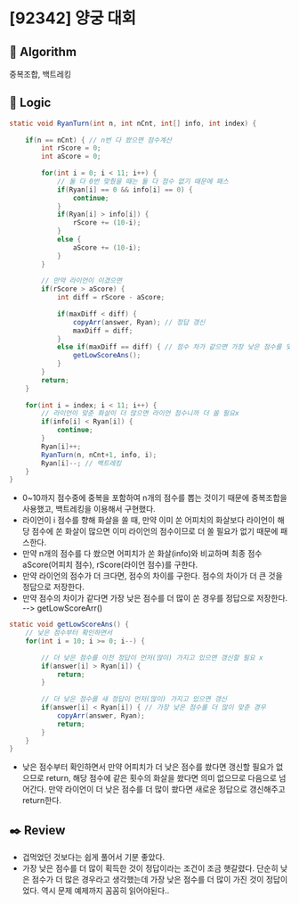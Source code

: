 # [92342] 양궁 대회

## :pushpin: **Algorithm**

중복조합, 백트레킹

## :round_pushpin: **Logic**

```java
static void RyanTurn(int n, int nCnt, int[] info, int index) {
    
    if(n == nCnt) { // n번 다 쐈으면 점수계산 
        int rScore = 0;
        int aScore = 0;
        
        for(int i = 0; i < 11; i++) {
            // 둘 다 0번 맞췄을 때는 둘 다 점수 없기 때문에 패스
            if(Ryan[i] == 0 && info[i] == 0) {
                continue;
            }
            if(Ryan[i] > info[i]) {
                rScore += (10-i);
            }
            else {
                aScore += (10-i);
            }
        }
        
        // 만약 라이언이 이겼으면 
        if(rScore > aScore) {
            int diff = rScore - aScore;
            
            if(maxDiff < diff) {
                copyArr(answer, Ryan); // 정답 갱신 
                maxDiff = diff;
            }
            else if(maxDiff == diff) { // 점수 차가 같으면 가장 낮은 점수를 맞춘 경우가 정답 
                getLowScoreAns();
            }
        }
        return;
    }
    
    for(int i = index; i < 11; i++) {
        // 라이언이 맞춘 화살이 더 많으면 라이언 점수니까 더 쏠 필요x
        if(info[i] < Ryan[i]) {
            continue;
        }
        Ryan[i]++;
        RyanTurn(n, nCnt+1, info, i);
        Ryan[i]--; // 백트레킹 
    }
}
```
- 0~10까지 점수중에 중복을 포함하여 n개의 점수를 뽑는 것이기 때문에 중복조합을 사용했고, 백트레킹을 이용해서 구현했다.
- 라이언이 i 점수를 향해 화살을 쏠 때, 만약 이미 쏜 어피치의 화살보다 라이언이 해당 점수에 쏜 화살이 많으면 이미 라이언의 점수이므로 더 쏠 필요가 없기 때문에 패스한다.
- 만약 n개의 점수를 다 쐈으면 어피치가 쏜 화살(info)와 비교하며 최종 점수 aScore(어피치 점수), rScore(라이언 점수)를 구한다.
- 만약 라이언의 점수가 더 크다면, 점수의 차이를 구한다. 점수의 차이가 더 큰 것을 정답으로 저장한다.
- 만약 점수의 차이가 같다면 가장 낮은 점수를 더 많이 쏜 경우를 정답으로 저장한다. --> getLowScoreArr()

```java
static void getLowScoreAns() {
    // 낮은 점수부터 확인하면서 
    for(int i = 10; i >= 0; i--) {
        
        // 더 낮은 점수를 이전 정답이 먼저(많이) 가지고 있으면 갱신할 필요 x 
        if(answer[i] > Ryan[i]) {
            return;
        }
        
        // 더 낮은 점수를 새 정답이 먼저(많이) 가지고 있으면 갱신 
        if(answer[i] < Ryan[i]) { // 가장 낮은 점수를 더 많이 맞춘 경우 
            copyArr(answer, Ryan);
            return;
        }
    }
}

```
- 낮은 점수부터 확인하면서 만약 어피치가 더 낮은 점수를 쐈다면 갱신할 필요가 없으므로 return, 해당 점수에 같은 횟수의 화살을 쐈다면 의미 없으므로 다음으로 넘어간다. 만약 라이언이 더 낮은 점수를 더 많이 쐈다면 새로운 정답으로 갱신해주고 return한다.

## :black_nib: **Review**

- 겁먹었던 것보다는 쉽게 풀어서 기분 좋았다. 
- 가장 낮은 점수를 더 많이 획득한 것이 정답이라는 조건이 조금 햇갈렸다. 단순히 낮은 점수가 더 많은 경우라고 생각했는데 가장 낮은 점수를 더 많이 가진 것이 정답이었다. 역시 문제 예제까지 꼼꼼히 읽어야된다.. 
